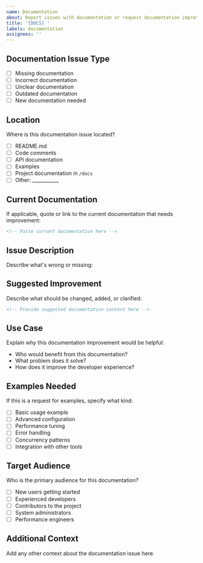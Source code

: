 ```yaml
---
name: Documentation
about: Report issues with documentation or request documentation improvements
title: '[DOCS] '
labels: documentation
assignees: ''
---
```


## Documentation Issue Type

- [ ] Missing documentation
- [ ] Incorrect documentation
- [ ] Unclear documentation
- [ ] Outdated documentation
- [ ] New documentation needed

## Location

Where is this documentation issue located?

- [ ] README.md
- [ ] Code comments
- [ ] API documentation
- [ ] Examples
- [ ] Project documentation in `/docs`
- [ ] Other: ___________

## Current Documentation

If applicable, quote or link to the current documentation that needs improvement:

```markdown
<!-- Paste current documentation here -->
```

## Issue Description

Describe what's wrong or missing:

## Suggested Improvement

Describe what should be changed, added, or clarified:

```markdown
<!-- Provide suggested documentation content here -->
```

## Use Case

Explain why this documentation improvement would be helpful:

- Who would benefit from this documentation?
- What problem does it solve?
- How does it improve the developer experience?

## Examples Needed

If this is a request for examples, specify what kind:

- [ ] Basic usage example
- [ ] Advanced configuration
- [ ] Performance tuning
- [ ] Error handling
- [ ] Concurrency patterns
- [ ] Integration with other tools

## Target Audience

Who is the primary audience for this documentation?

- [ ] New users getting started
- [ ] Experienced developers
- [ ] Contributors to the project
- [ ] System administrators
- [ ] Performance engineers

## Additional Context

Add any other context about the documentation issue here.
